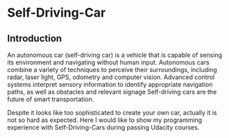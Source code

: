# Self-Driving-Car

## Introduction
An autonomous car (self-driving car) is a vehicle that is capable of sensing its environment and navigating without human input.
Autonomous cars combine a variety of techniques to perceive their surroundings, including radar, laser light, GPS, odometry and computer vision. Advanced control systems interpret sensory information to identify appropriate navigation paths, as well as obstacles and relevant signage 
Self-driving cars are the future of smart transportation.

Despite it looks like too sophisticated to create your own car, actually it is not so hard as expected.
Here I would like to show my programming experience with Self-Driving-Cars during passing Udacity courses.
